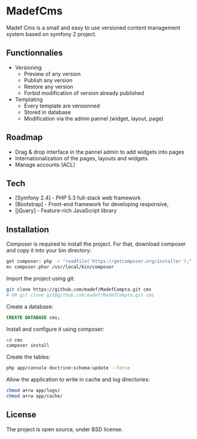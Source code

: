 MadefCms
=========

Madef Cms is a small and easy to use versioned content management system based on symfony 2 project.

Functionnalies
-----------

  - Versioning
    - Preview of any version
    - Publish any version
    - Restore any version
    - Forbid modification of version already published
  - Templating
    - Every template are versionned
    - Stored in database
    - Modification via the admin pannel (widget, layout, page)

Roadmap
-----------
  - Drag & drop interface in the pannel admin to add widgets into pages
  - Internationalization of the pages, layouts and widgets
  - Manage accounts (ACL)

Tech
-----------

* [Symfony 2.4] - PHP 5.3 full-stack web framework
* [Bootstrap] - Front-end framework for developing responsive,
* [jQuery] - Feature-rich JavaScript library

Installation
--------------

Composer is required to install the project. For that, download composer and copy it into your bin directory:
```sh
get composer: php -r "readfile('https://getcomposer.org/installer');" | php
mv composer.phar /usr/local/bin/composer
```

Import the project using git:
```sh
git clone https://github.com/madef/MadefCompta.git cms
# OR git clone git@github.com:madef/MadefCompta.git cms
```

Create a database:
```sql
CREATE DATABASE cms;
```

Install and configure it using composer:
```sh
cd cms
composer install
```

Create the tables:
```sh
php app/console doctrine:schema:update --force
```

Allow the application to write in cache and log directories:
```sh
chmod a+rw app/logs/
chmod a+rw app/cache/
```


License
----

The project is open source, under BSD license.

